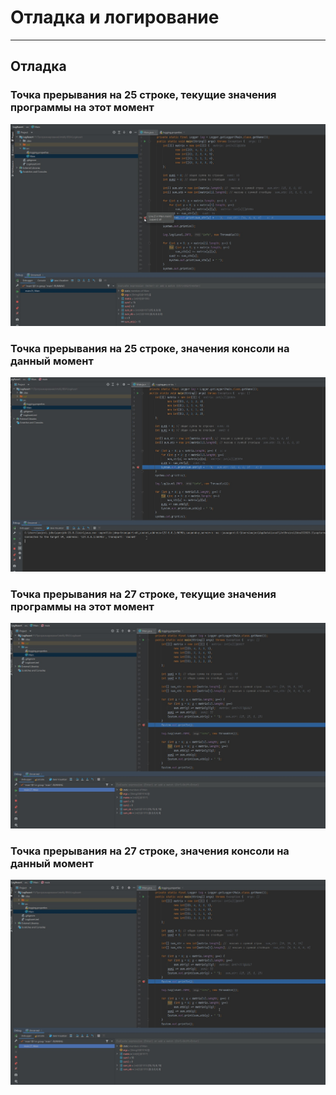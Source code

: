 # Отладка и логирование
---
## Отладка

### Точка прерывания на 25 строке, текущие значения программы на этот момент
![](1Screenshot.jpg)

### Точка прерывания на 25 строке, значения консоли на данный момент
![](2Screenshot.jpg)

### Точка прерывания на 27 строке, текущие значения программы на этот момент 
![](3Screenshot.jpg)

### Точка прерывания на 27 строке, значения консоли на данный момент
![](3Screenshot.jpg)